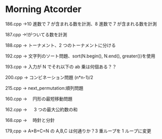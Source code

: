 # Morning Atcorder

186.cpp
→10 進数で 7 が含まれる数を計測、8 進数で 7 が含まれる数を計測

187.cpp
→!がついてる数を計測

188.cpp
→ トーナメント、2 つのトーナメントに分ける

192.cpp
→ 文字列のソート問題、sort(N.begin(), N.end(), greater<int>())を使用

193.cpp
→ 入力が N でそれ以下の ab 乗は何個ある？？

200.cpp
→ コンビネーション問題 (n\*n-1)/2

215.cpp
→ next_permutation:順列問題

160.cpp
→ 　円形の最短移動問題

162.cpp
→ 　 3 つの最大公約数の和

168.cpp
→ 　時針と分針

179,cpp
→ A×B+C=N の A,B,C は何通りか？3 重ループを 1 ループに変更
